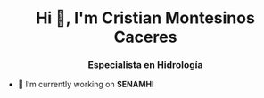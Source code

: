 <h1 align="center">Hi 👋, I'm Cristian Montesinos Caceres</h1>
<h3 align="center">Especialista en Hidrología</h3>

- 🔭 I’m currently working on **SENAMHI**



